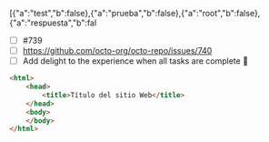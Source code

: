 [{"a":"test","b":false},{"a":"prueba","b":false},{"a":"root","b":false},{"a":"respuesta","b":fal

- [ ] #739
- [ ] https://github.com/octo-org/octo-repo/issues/740
- [ ] Add delight to the experience when all tasks are complete :tada:

```html
<html>
    <head>
        <title>Título del sitio Web</title>
    </head>
    <body>
    </body>
</html>
```
